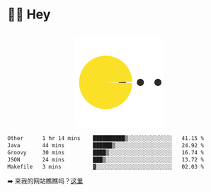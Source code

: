 
# 👋🏻 Hey
<div align="center">
	<br>
	<img src="https://raw.githubusercontent.com/Aniket965/Aniket965/master/pacman.svg?sanitize=true" width="200" height="200">
	<br>
</div>

<!--START_SECTION:waka-->
```text
Other      1 hr 14 mins    ██████████▒░░░░░░░░░░░░░░   41.15 % 
Java       44 mins         ██████▒░░░░░░░░░░░░░░░░░░   24.92 % 
Groovy     30 mins         ████▒░░░░░░░░░░░░░░░░░░░░   16.74 % 
JSON       24 mins         ███▒░░░░░░░░░░░░░░░░░░░░░   13.72 % 
Makefile   3 mins          ▓░░░░░░░░░░░░░░░░░░░░░░░░   02.03 % 
```
<!--END_SECTION:waka-->

 ➡️  来我的网站瞧瞧吗？[这里](https://www.shaolongfei.com)
